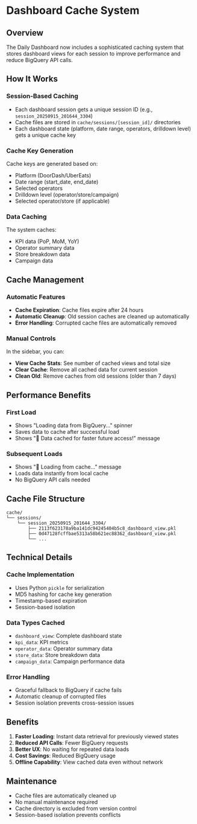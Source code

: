 # Dashboard Cache System

## Overview
The Daily Dashboard now includes a sophisticated caching system that stores dashboard views for each session to improve performance and reduce BigQuery API calls.

## How It Works

### Session-Based Caching
- Each dashboard session gets a unique session ID (e.g., `session_20250915_201644_3304`)
- Cache files are stored in `cache/sessions/[session_id]/` directories
- Each dashboard state (platform, date range, operators, drilldown level) gets a unique cache key

### Cache Key Generation
Cache keys are generated based on:
- Platform (DoorDash/UberEats)
- Date range (start_date, end_date)
- Selected operators
- Drilldown level (operator/store/campaign)
- Selected operator/store (if applicable)

### Data Caching
The system caches:
- KPI data (PoP, MoM, YoY)
- Operator summary data
- Store breakdown data
- Campaign data

## Cache Management

### Automatic Features
- **Cache Expiration**: Cache files expire after 24 hours
- **Automatic Cleanup**: Old session caches are cleaned up automatically
- **Error Handling**: Corrupted cache files are automatically removed

### Manual Controls
In the sidebar, you can:
- **View Cache Stats**: See number of cached views and total size
- **Clear Cache**: Remove all cached data for current session
- **Clean Old**: Remove caches from old sessions (older than 7 days)

## Performance Benefits

### First Load
- Shows "Loading data from BigQuery..." spinner
- Saves data to cache after successful load
- Shows "💾 Data cached for faster future access!" message

### Subsequent Loads
- Shows "📁 Loading from cache..." message
- Loads data instantly from local cache
- No BigQuery API calls needed

## Cache File Structure
```
cache/
└── sessions/
    └── session_20250915_201644_3304/
        ├── 2113f623178a9ba141dc94245404b5c8_dashboard_view.pkl
        ├── 0d47128fcffbae5313a58b621ec88362_dashboard_view.pkl
        └── ...
```

## Technical Details

### Cache Implementation
- Uses Python `pickle` for serialization
- MD5 hashing for cache key generation
- Timestamp-based expiration
- Session-based isolation

### Data Types Cached
- `dashboard_view`: Complete dashboard state
- `kpi_data`: KPI metrics
- `operator_data`: Operator summary data
- `store_data`: Store breakdown data
- `campaign_data`: Campaign performance data

### Error Handling
- Graceful fallback to BigQuery if cache fails
- Automatic cleanup of corrupted files
- Session isolation prevents cross-session issues

## Benefits
1. **Faster Loading**: Instant data retrieval for previously viewed states
2. **Reduced API Calls**: Fewer BigQuery requests
3. **Better UX**: No waiting for repeated data loads
4. **Cost Savings**: Reduced BigQuery usage
5. **Offline Capability**: View cached data even without network

## Maintenance
- Cache files are automatically cleaned up
- No manual maintenance required
- Cache directory is excluded from version control
- Session-based isolation prevents conflicts
